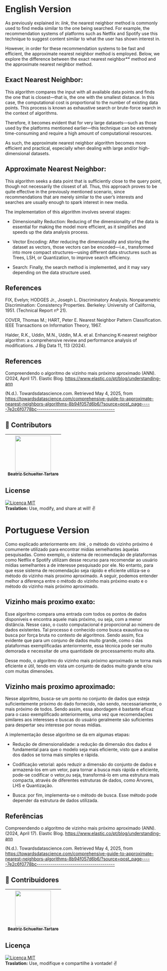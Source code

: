 # English Version

As previously explained in: *link*, the nearest neighbor method is commonly used to find media similar to the one being searched. For example, the recommendation systems of platforms such as Netflix and Spotify use this technique to suggest content similar to what the user has shown interest in.

However, in order for these recommendation systems to be fast and efficient, the approximate nearest neighbor method is employed. Below, we explore the difference between the exact nearest neighbor** method and the approximate nearest neighbor method.

## Exact Nearest Neighbor:

This algorithm compares the input with all available data points and finds the one that is closest—that is, the one with the smallest distance. In this case, the computational cost is proportional to the number of existing data points. This process is known as exhaustive search or brute-force search in the context of algorithms.

Therefore, it becomes evident that for very large datasets—such as those used by the platforms mentioned earlier—this technique can be extremely time-consuming and require a high amount of computational resources.

As such, the approximate nearest neighbor algorithm becomes more efficient and practical, especially when dealing with large and/or high-dimensional datasets.

## Approximate Nearest Neighbor:

This algorithm seeks a data point that is sufficiently close to the query point, though not necessarily the closest of all. Thus, this approach proves to be quite effective in the previously mentioned scenario, since recommendations that are merely similar to the user’s interests and searches are usually enough to spark interest in new media.

The implementation of this algorithm involves several stages:

- Dimensionality Reduction: Reducing of the dimensionality of the data is essential for making the model more efficient, as it simplifies and speeds up the data analysis process.

- Vector Encoding: After reducing the dimensionality and storing the dataset as vectors, those vectors can be encoded—i.e., transformed into more compact structures—using different data structures such as Trees, LSH, or Quantization, to improve search efficiency.

- Search: Finally, the search method is implemented, and it may vary depending on the data structure used.

## References
FIX, Evelyn; HODGES Jr., Joseph L. Discriminatory Analysis. Nonparametric Discrimination: Consistency Properties. Berkeley: University of California, 1951. (Technical Report nº 21).

COVER, Thomas M.; HART, Peter E. Nearest Neighbor Pattern Classification. IEEE Transactions on Information Theory, 1967. 

Halder, R.K., Uddin, M.N., Uddin, M.A. et al. Enhancing K-nearest neighbor algorithm: a comprehensive review and performance analysis of modifications. J Big Data 11, 113 (2024). 

## References
Compreendendo o algoritmo de vizinho mais próximo aproximado (ANN). (2024, April 17). Elastic Blog. https://www.elastic.co/pt/blog/understanding-ann

(N.d.). Towardsdatascience.com. Retrieved May 4, 2025, from https://towardsdatascience.com/comprehensive-guide-to-approximate-nearest-neighbors-algorithms-8b94f057d6b6/?source=post_page-----7e2c6f0778bc---------------------------------------

## 👾 **Contributors**  
| [<img loading="lazy" src="https://avatars.githubusercontent.com/u/197432407?v=4" width=115><br><sub>Beatriz Schuelter Tartare</sub>](https://github.com/beastartare) |
| :---: |

## **License**  
[![Licença MIT](https://img.shields.io/badge/Licença-MIT-blue.svg)](https://pt.wikipedia.org/wiki/Licen%C3%A7a_MIT)  
**Traslation:** Use, modify, and share at will! ✌️

# Portuguese Version

Como explicado anteriormente em: *link* , o método do vizinho próximo é comumente utilizado para encontrar midías semelhantes àquelas pesquisadas. Como exemplo, o sistema de recomendação de plataformas como Netflix e Spotify utilizam desse recurso para recomendar ao usuário mídias semelhantes a de interesse pesquisado por ele.
No entanto, para que esse sistema de recomendação seja rápido e eficiente utiliza-se o método do vizinho mais proximo aproximado. A seguir, podemos entender melhor a diferença entre o método do vizinho mais próximo exato e o método do vizinho mais próximo aproximado.

## Vizinho mais proximo exato:

Esse algoritmo compara uma entrada com todos os pontos de dados disponíveis e encontra aquele mais próximo, ou seja, com a menor distância. Nesse caso, o custo computacional é proporcional ao número de dados existentes. Tal processo é conhecido como busca exaustiva ou busca por força bruta no contexto de algoritmos. 
Sendo assim, fica evidente que para um conjuno de dados muito grande, como o das plataformas exemplificadas anteriormente, essa técnica pode ser muito demorada e necessitar de uma quantidade de processamento muito alta.

  
Desse modo, o algoritmo do vizinho mais próximo aproximado se torna mais eficiente e útil, tendo em vista um conjunto de dados muito grande e/ou com muitas dimensões. 

## Vizinho mais proximo aproximado:

Nesse algoritmo, busca-se um ponto no conjunto de dados que esteja suficientemente próximo do dado fornecido, não sendo, necessariamente, o mais próximo de todos. Sendo assim, essa abordagem é bastante eficaz para o caso exemplificado anteriormente, uma vez que recomendações similares aos interesses e buscas do usuário geralmente são suficientes para despertar seu interesse por novas mídias.

A implementação desse algoritmo se da em algumas etapas:

- Redução de dimensionalidade: a redução da dimensão dos dados é fundamental para que o modelo seja mais eficiente, visto que a analise dos dados se torna mais simples e rápida.
  
- Codificação vetorial: após reduzir a dimensão do conjunto de dados e armazená-los em um vetor, para tornar a busca mais rápida e eficiente, pode-se codificar o vetor,ou seja, transformá-lo em uma estrutura mais compacta, através de diferentes estruturas de dados, como Árvores, LHS e Quantização.
  
- Busca: por fim, implementa-se o método de busca. Esse método pode depender da estrutura de dados utilizada.

## Referências
Compreendendo o algoritmo de vizinho mais próximo aproximado (ANN). (2024, April 17). Elastic Blog. https://www.elastic.co/pt/blog/understanding-ann

(N.d.). Towardsdatascience.com. Retrieved May 4, 2025, from https://towardsdatascience.com/comprehensive-guide-to-approximate-nearest-neighbors-algorithms-8b94f057d6b6/?source=post_page-----7e2c6f0778bc---------------------------------------

## 👾 **Contribuidores**  
| [<img loading="lazy" src="https://avatars.githubusercontent.com/u/197432407?v=4" width=115><br><sub>Beatriz Schuelter Tartare</sub>](https://github.com/beastartare) |
| :---: |

## **Licença**  
[![Licença MIT](https://img.shields.io/badge/Licença-MIT-blue.svg)](https://pt.wikipedia.org/wiki/Licen%C3%A7a_MIT)  
**Traslation:** Use, modifique e compartilhe à vontade! ✌️

